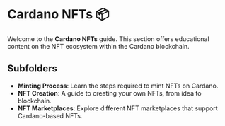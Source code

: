 # Cardano NFTs 📦

Welcome to the **Cardano NFTs** guide. This section offers educational content on the NFT ecosystem within the Cardano blockchain.

## Subfolders

- **Minting Process**: Learn the steps required to mint NFTs on Cardano.
- **NFT Creation**: A guide to creating your own NFTs, from idea to blockchain.
- **NFT Marketplaces**: Explore different NFT marketplaces that support Cardano-based NFTs.
